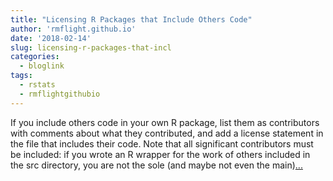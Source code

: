 ```yaml
---
title: "Licensing R Packages that Include Others Code"
author: 'rmflight.github.io'
date: '2018-02-14'
slug: licensing-r-packages-that-incl
categories:
  - bloglink
tags:
  - rstats
  - rmflightgithubio
---
```


If you include others code in your own R package, list them as contributors with comments about what they contributed, and add a license statement in the file that includes their code. Note that all significant contributors must be included: if you wrote an R wrapper for the work of others included in the src directory, you are not the sole (and maybe not even the main)[... <i class="fas fa-external-link-alt"></i>](http://rmflight.github.io/post/licensing-r-packages-that-include-others-code/)

